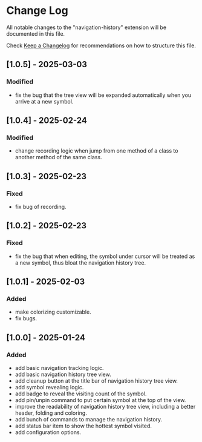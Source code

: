 # Change Log

All notable changes to the "navigation-history" extension will be documented in this file.

Check [Keep a Changelog](http://keepachangelog.com/) for recommendations on how to structure this file.

## [1.0.5] - 2025-03-03

### Modified

- fix the bug that the tree view will be expanded automatically when you arrive at a new symbol.

## [1.0.4] - 2025-02-24

### Modified

- change recording logic when jump from one method of a class to another method of the same class.

## [1.0.3] - 2025-02-23

### Fixed

- fix bug of recording.

## [1.0.2] - 2025-02-23

### Fixed

- fix the bug that when editing, the symbol under cursor will be treated as a new symbol, thus bloat the navigation history tree.

## [1.0.1] - 2025-02-03

### Added

- make colorizing customizable.
- fix bugs.

## [1.0.0] - 2025-01-24

### Added

- add basic navigation tracking logic.
- add basic navigation history tree view.
- add cleanup button at the title bar of navigation history tree view.
- add symbol revealing logic.
- add badge to reveal the visiting count of the symbol.
- add pin/unpin command to put certain symbol at the top of the view.
- improve the readability of navigation history tree view, including a better header, folding and coloring.
- add bunch of commands to manage the navigation history.
- add status bar item to show the hottest symbol visited.
- add configuration options.
